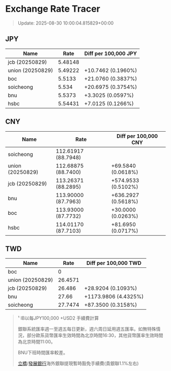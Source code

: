# Exchange Rate Tracer

> Update: 2025-08-30 10:00:04.815829+00:00

## JPY

| Name             |    Rate | Diff per 100,000 JPY   |
|------------------|---------|------------------------|
| jcb (20250829)   | 5.48148 |                        |
| union (20250829) | 5.49222 | +10.7462 (0.1960%)     |
| boc              | 5.5133  | +21.0760 (0.3837%)     |
| soicheong        | 5.534   | +20.6975 (0.3754%)     |
| bnu              | 5.5373  | +3.3025 (0.0597%)      |
| hsbc             | 5.54431 | +7.0125 (0.1266%)      |

## CNY

| Name             | Rate                | Diff per 100,000 CNY   |
|------------------|---------------------|------------------------|
| soicheong        | 112.61917	(88.7948) |                        |
| union (20250829) | 112.68875	(88.7400) | +69.5840 (0.0618%)     |
| jcb (20250829)   | 113.26371	(88.2895) | +574.9533 (0.5102%)    |
| bnu              | 113.90000	(87.7963) | +636.2927 (0.5618%)    |
| boc              | 113.93000	(87.7732) | +30.0000 (0.0263%)     |
| hsbc             | 114.01170	(87.7103) | +81.6950 (0.0717%)     |

## TWD

| Name             |    Rate | Diff per 100,000 TWD   |
|------------------|---------|------------------------|
| boc              |  0      |                        |
| union (20250829) | 26.4571 |                        |
| jcb (20250829)   | 26.486  | +28.9204 (0.1093%)     |
| bnu              | 27.66   | +1173.9806 (4.4325%)   |
| soicheong        | 27.7474 | +87.3500 (0.3158%)     |


> ¹ IB以每JPY100,000 +USD2 手續費計算
>
> 銀聯系統匯率週一至週五每日更新，週六周日延用週五匯率。如無特殊情況，部分歐系貨幣匯率生效時間為北京時間16:30，其他貨幣匯率生效時間為北京時間11:00。
>
> BNU下班時間匯率較差。
>
> [立橋](https://www.wlbank.com.mo/uploads/ueditor/file/20181211/1544536513900230.pdf)/[發展銀行](https://www.mdb.com.mo/Service_Charges_20230728.pdf)海外銀聯提現暫時豁免手續費(貴銀聯1.1%左右)

